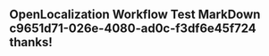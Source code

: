 <properties
ms.topic="hero-topic1"
ms.test1="hero-topic"
ms.test2="test"/>

## OpenLocalization Workflow Test MarkDown c9651d71-026e-4080-ad0c-f3df6e45f724 thanks!
